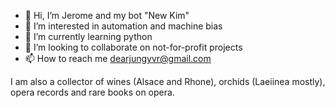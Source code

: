 - 👋 Hi, I’m Jerome and my bot "New Kim"
- 👀 I’m interested in automation and machine bias
- 🌱 I’m currently learning python
- 💞️ I’m looking to collaborate on not-for-profit projects
- 📫 How to reach me dearjungyvr@gmail.com

I am also a collector of wines (Alsace and Rhone), orchids (Laeiinea mostly), opera records and rare books on opera.

<!---
monsieurcoco/monsieurcoco is a ✨ special ✨ repository because its `README.md` (this file) appears on your GitHub profile.
You can click the Preview link to take a look at your changes.
--->
